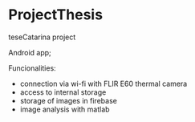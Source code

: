 # ProjectThesis
teseCatarina project

Android app;

Funcionalities:

- connection via wi-fi with FLIR E60 thermal camera
- access to internal storage
- storage of images in firebase
- image analysis with matlab
